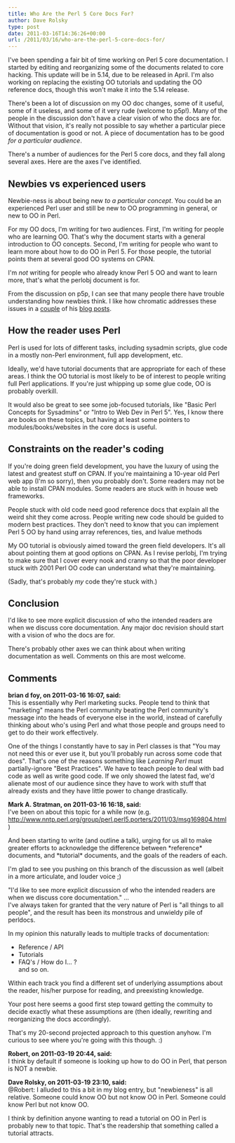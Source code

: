 ```yaml
---
title: Who Are the Perl 5 Core Docs For?
author: Dave Rolsky
type: post
date: 2011-03-16T14:36:26+00:00
url: /2011/03/16/who-are-the-perl-5-core-docs-for/
---
```


I've been spending a fair bit of time working on Perl 5 core documentation. I started by editing and
reorganizing some of the documents related to core hacking. This update will be in 5.14, due to be
released in April. I'm also working on replacing the existing OO tutorials and updating the OO
reference docs, though this won't make it into the 5.14 release.

There's been a lot of discussion on my OO doc changes, some of it useful, some of it useless, and
some of it very rude (welcome to p5p!). Many of the people in the discussion don't have a clear
vision of who the docs are for. Without that vision, it's really not possible to say whether a
particular piece of documentation is good or not. A piece of documentation has to be good _for a
particular audience_.

There's a number of audiences for the Perl 5 core docs, and they fall along several axes. Here are
the axes I've identified.

## Newbies vs experienced users

Newbie-ness is about being new _to a particular concept_. You could be an experienced Perl user and
still be new to OO programming in general, or new to OO in Perl.

For my OO docs, I'm writing for two audiences. First, I'm writing for people who are learning OO.
That's why the document starts with a general introduction to OO concepts. Second, I'm writing for
people who want to learn more about how to do OO in Perl 5. For those people, the tutorial points
them at several good OO systems on CPAN.

I'm _not_ writing for people who already know Perl 5 OO and want to learn more, that's what the
perlobj document is for.

From the discussion on p5p, I can see that many people there have trouble understanding how newbies
think. I like how chromatic addresses these issues in a [couple][1] of his [blog posts][2].

## How the reader uses Perl

Perl is used for lots of different tasks, including sysadmin scripts, glue code in a mostly non-Perl
environment, full app development, etc.

Ideally, we'd have tutorial documents that are appropriate for each of these areas. I think the OO
tutorial is most likely to be of interest to people writing full Perl applications. If you're just
whipping up some glue code, OO is probably overkill.

It would also be great to see some job-focused tutorials, like "Basic Perl Concepts for Sysadmins"
or "Intro to Web Dev in Perl 5". Yes, I know there are books on these topics, but having at least
some pointers to modules/books/websites in the core docs is useful.

## Constraints on the reader's coding

If you're doing green field development, you have the luxury of using the latest and greatest stuff
on CPAN. If you're maintaining a 10-year old Perl web app (I'm so sorry), then you probably don't.
Some readers may not be able to install CPAN modules. Some readers are stuck with in house web
frameworks.

People stuck with old code need good reference docs that explain all the weird shit they come
across. People writing new code should be guided to modern best practices. They don't need to know
that you can implement Perl 5 OO by hand using array references, ties, and lvalue methods

My OO tutorial is obviously aimed toward the green field developers. It's all about pointing them at
good options on CPAN. As I revise perlobj, I'm trying to make sure that I cover every nook and
cranny so that the poor developer stuck with 2001 Perl OO code can understand what they're
maintaining.

(Sadly, that's probably _my_ code they're stuck with.)

## Conclusion

I'd like to see more explicit discussion of who the intended readers are when we discuss core
documentation. Any major doc revision should start with a vision of who the docs are for.

There's probably other axes we can think about when writing documentation as well. Comments on this
are most welcome.

[1]: http://www.modernperlbooks.com/mt/2011/03/on-the-hostility-of-user-documentation.html
[2]: http://www.modernperlbooks.com/mt/2011/03/why-modern-perl-teaches-oo-with-moose.html

## Comments

**brian d foy, on 2011-03-16 16:07, said:**  
This is essentially why Perl marketing sucks. People tend to think that "marketing" means the Perl
community beating the Perl community's message into the heads of everyone else in the world, instead
of carefully thinking about who's using Perl and what those people and groups need to get to do
their work effectively.

One of the things I constantly have to say in Perl classes is that "You may not need this or ever
use it, but you'll probably run across some code that does". That's one of the reasons something
like _Learning Perl_ must partially-ignore "Best Practices". We have to teach people to deal with
bad code as well as write good code. If we only showed the latest fad, we'd alienate most of our
audience since they have to work with stuff that already exists and they have little power to change
drastically.

**Mark A. Stratman, on 2011-03-16 16:18, said:**  
I've been on about this topic for a while now (e.g.
<http://www.nntp.perl.org/group/perl.perl5.porters/2011/03/msg169804.html> )

And been starting to write (and outline a talk), urging for us all to make greater efforts to
acknowledge the difference between \*reference\* documents, and \*tutorial\* documents, and the
goals of the readers of each.

I'm glad to see you pushing on this branch of the discussion as well (albeit in a more articulate,
and louder voice ;)

"I'd like to see more explicit discussion of who the intended readers are when we discuss core
documentation." ...  
I've always taken for granted that the very nature of Perl is "all things to all people", and the
result has been its monstrous and unwieldy pile of perldocs.

In my opinion this naturally leads to multiple tracks of documentation:

- Reference / API
- Tutorials
- FAQ's / How do I... ?  
  and so on.

Within each track you find a different set of underlying assumptions about the reader, his/her
purpose for reading, and preexisting knowledge.

Your post here seems a good first step toward getting the commuity to decide exactly what these
assumptions are (then ideally, rewriting and reorganizing the docs accordingly).

That's my 20-second projected approach to this question anyhow. I'm curious to see where you're
going with this though. :)

**Robert, on 2011-03-19 20:44, said:**  
I think by default if someone is looking up how to do OO in Perl, that person is NOT a newbie.

**Dave Rolsky, on 2011-03-19 23:10, said:**  
@Robert: I alluded to this a bit in my blog entry, but "newbieness" is all relative. Someone could
know OO but not know OO in Perl. Someone could know Perl but not know OO.

I think by definition anyone wanting to read a tutorial on OO in Perl is probably new to that topic.
That's the readership that something called a tutorial attracts.
